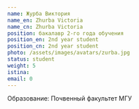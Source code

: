 ```yaml
---
name: Журба Виктория
name_en: Zhurba Victoria
name_cn: Zhurba Victoria
position: бакалавр 2-го года обучения
position_en: 2nd year student
position_cn: 2nd year student
photo: /assets/images/avatars/zurba.jpg
status: student
weight: 5
istina: 
email: 0
---
```


Образование: Почвенный факультет МГУ

